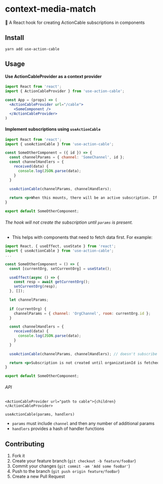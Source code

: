# context-media-match
🚠 A React hook for creating ActionCable subscriptions in components

## Install

```
yarn add use-action-cable
```

## Usage

#### Use ActionCableProvider as a context provider

```jsx
import React from 'react';
import { ActionCableProvider } from 'use-action-cable';

const App = (props) => (
  <ActionCableProvider url="/cable">
    <SomeComponent />
  </ActionCableProvider>
)
```

#### Implement subscriptions using `useActionCable`

```jsx
import React from 'react';
import { useActionCable } from 'use-action-cable';

const SomeOtherComponent = ({ id }) => {
  const channelParams = { channel: 'SomeChannel', id };
  const channelHandlers = {
    received(data) {
      console.log(JSON.parse(data);
    }
  }
  
  useActionCable(channelParams, channelHandlers);

  return <p>When this mounts, there will be an active subscription. If id changes, the subscription will be unsubscribed and re-subscribed with the new id. The subscription will be remove when unmounted.</p>;
}

export default SomeOtherComponent;
```

###### The hook will not create the subscription until `params` is present.
- This helps with components that need to fetch data first. For example:

```jsx
import React, { useEffect, useState } from 'react';
import { useActionCable } from 'use-action-cable';
...

const SomeOtherComponent = () => {
  const [currentOrg, setCurrentOrg] = useState();

  useEffect(async () => {
    const resp = await getCurrentOrg();
    setCurrentOrg(resp);
  }, []);

  let channelParams;
  
  if (currentOrg) {
    channelParams = { channel: 'OrgChannel', room: currentOrg.id };
  }

  const channelHandlers = {
    received(data) {
      console.log(JSON.parse(data);
    }
  }
  
  useActionCable(channelParams, channelHandlers); // doesn't subscribe until channelParams is present

  return <p>Subscription is not created until organizationId is fetched.</p>;
}

export default SomeOtherComponent;
```

###### API
`<ActionCableProvider url="path to cable">{children}</ActionCableProvider>`

`useActionCable(params, handlers)`
- `params` must include `channel` and then any number of additional params
- `handlers` provides a hash of handler functions

## Contributing

1. Fork it
2. Create your feature branch (`git checkout -b feature/fooBar`)
3. Commit your changes (`git commit -am 'Add some fooBar'`)
4. Push to the branch (`git push origin feature/fooBar`)
5. Create a new Pull Request
